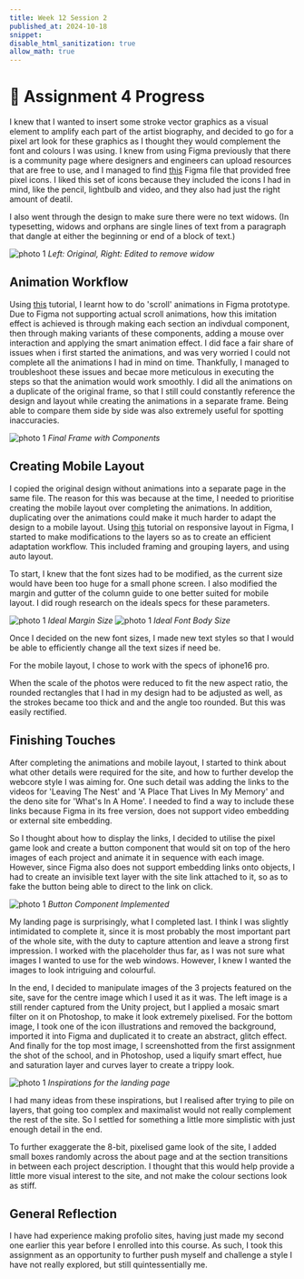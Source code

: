 ```yaml
---
title: Week 12 Session 2
published_at: 2024-10-18
snippet: 
disable_html_sanitization: true
allow_math: true
---
```


# :page_with_curl: Assignment 4 Progress

I knew that I wanted to insert some stroke vector graphics as a visual element to amplify each part of the artist biography, and decided to go for a pixel art look for these graphics as I thought they would complement the font and colours I was using. I knew from using Figma previously that there is a community page where designers and engineers can upload resources that are free to use, and I managed to find [this](https://www.figma.com/community/file/1196864707579677521) Figma file that provided free pixel icons. I liked this set of icons because they included the icons I had in mind, like the pencil, lightbulb and video, and they also had just the right amount of deatil.

I also went through the design to make sure there were no text widows. (In typesetting, widows and orphans are single lines of text from a paragraph that dangle at either the beginning or end of a block of text.) 

![photo 1](photos/91.png)
*Left: Original, Right: Edited to remove widow* 


## Animation Workflow

Using [this](https://youtu.be/pIF_zIDaZ94?si=bO1yMGRKNl2lWRLr) tutorial, I learnt how to do 'scroll' animations in Figma prototype. Due to Figma not supporting actual scroll animations, how this imitation effect is achieved is through making each section an indivdual component, then through making variants of these components, adding a mouse over interaction and applying the smart animation effect. I did face a fair share of issues when i first started the animations, and was very worried I could not complete all the animations I had in mind on time. Thankfully, I managed to troubleshoot these issues and becae more meticulous in executing the steps so that the animation would work smoothly. I did all the animations on a duplicate of the original frame, so that I still could constantly reference the design and layout while creating the animations in a separate frame. Being able to compare them side by side was also extremely useful for spotting inaccuracies.

![photo 1](photos/87.png)
*Final Frame with Components*

## Creating Mobile Layout

I copied the original design without animations into a separate page in the same file. The reason for this was because at the time, I needed to prioritise creating the mobile layout over completing the animations. In addition, duplicating over the animations could make it much harder to adapt the design to a mobile layout. Using [this](https://youtu.be/gwiX0oASlEw?si=-4t915w5MgOHOIW0) tutorial on responsive layout in Figma, I started to make modifications to the layers so as to create an efficient adaptation workflow. This included framing and grouping layers, and using auto layout.

To start, I knew that the font sizes had to be modified, as the current size would have been too huge for a small phone screen. I also modified the margin and gutter of the column guide to one better suited for mobile layout. I did rough research on the ideals specs for these parameters.

![photo 1](photos/88.png)
*Ideal Margin Size*
![photo 1](photos/89.png)
*Ideal Font Body Size*

Once I decided on the new font sizes, I made new text styles so that I would be able to efficiently change all the text sizes if need be.

For the mobile layout, I chose to work with the specs of iphone16 pro.

When the scale of the photos were reduced to fit the new aspect ratio, the rounded rectangles that I had in my design had to be adjusted as well, as the strokes became too thick and and the angle too rounded. But this was easily rectified.

## Finishing Touches

After completing the animations and mobile layout, I started to think about what other details were required for the site, and how to further develop the webcore style I was aiming for. One such detail was adding the links to the videos for 'Leaving The Nest' and 'A Place That Lives In My Memory' and the deno site for 'What's In A Home'. I needed to find a way to include these links because Figma in its free version, does not support video embedding or external site embedding.

So I thought about how to display the links, I decided to utilise the pixel game look and create a button component that would sit on top of the hero images of each project and animate it in sequence with each image. However, since Figma also does not support embedding links onto objects, I had to create an invisible text layer with the site link attached to it, so as to fake the button being able to direct to the link on click.

![photo 1](photos/92.png)
*Button Component Implemented*

My landing page is surprisingly, what I completed last. I think I was slightly intimidated to complete it, since it is most probably the most important part of the whole site, with the duty to capture attention and leave a strong first impression. I worked with the placeholder thus far, as I was not sure what images I wanted to use for the web windows. However, I knew I wanted the images to look intriguing and colourful.

In the end, I decided to manipulate images of the 3 projects featured on the site, save for the centre image which I used it as it was. The left image is a still render captured from the Unity project, but I applied a mosaic smart filter on it on Photoshop, to make it look extremely pixelised. For the bottom image, I took one of the icon illustrations and removed the background, imported it into Figma and duplicated it to create an abstract, glitch effect. And finally for the top most image, I screenshotted from the first assignment the shot of the school, and in Photoshop, used a liquify smart effect, hue and saturation layer and curves layer to create a trippy look.

![photo 1](photos/93.png)
*Inspirations for the landing page* 

I had many ideas from these inspirations, but I realised after trying to pile on layers, that going too complex and maximalist would not really complement the rest of the site. So I settled for something a little more simplistic with just enough detail in the end.

To further exaggerate the 8-bit, pixelised game look of the site, I added small boxes randomly across the about page and at the section transitions in between each project description. I thought that this would help provide a little more visual interest to the site, and not make the colour sections look as stiff.


## General Reflection

I have had experience making profolio sites, having just made my second one earlier this year before I enrolled into this course. As such, I took this assignment as an opportunity to further push myself and challenge a style I have not really explored, but still quintessentially me.





